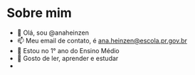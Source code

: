 # Sobre mim
- 👋 Olá, sou @anaheinzen
- 📫 Meu email de contato, é ana.heinzen@escola.pr.gov.br
- 👀 Estou no 1° ano do Ensino Médio 
- :book: Gosto de ler, aprender e estudar
- 

<!---
anaheinzen/anaheinzen is a ✨ special ✨ repository because its `README.md` (this file) appears on your GitHub profile.
You can click the Preview link to take a look at your changes.
--->
